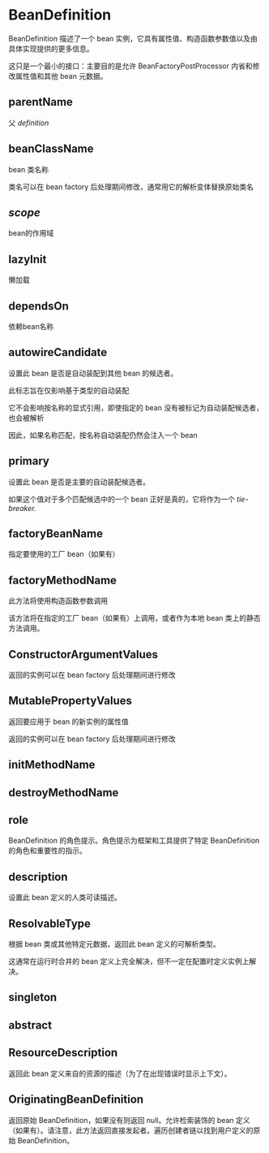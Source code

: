 # BeanDefinition

BeanDefinition 描述了一个 bean 实例，它具有属性值、构造函数参数值以及由具体实现提供的更多信息。

这只是一个最小的接口：主要目的是允许 BeanFactoryPostProcessor 内省和修改属性值和其他 bean 元数据。



## parentName

父 *definition* 



## beanClassName

 bean 类名称

类名可以在 bean factory 后处理期间修改，通常用它的解析变体替换原始类名



## *scope*

bean的作用域



## lazyInit

懒加载



## dependsOn

依赖bean名称

## autowireCandidate

设置此 bean 是否是自动装配到其他 bean 的候选者。

此标志旨在仅影响基于类型的自动装配

它不会影响按名称的显式引用，即使指定的 bean 没有被标记为自动装配候选者，也会被解析

因此，如果名称匹配，按名称自动装配仍然会注入一个 bean



## primary

设置此 bean 是否是主要的自动装配候选者。

如果这个值对于多个匹配候选中的一个 bean 正好是真的，它将作为一个 *tie-breaker.*



## factoryBeanName

指定要使用的工厂 bean（如果有）



## factoryMethodName

此方法将使用构造函数参数调用

该方法将在指定的工厂 bean（如果有）上调用，或者作为本地 bean 类上的静态方法调用。



## ConstructorArgumentValues

返回的实例可以在 bean factory 后处理期间进行修改



## MutablePropertyValues

返回要应用于 bean 的新实例的属性值

返回的实例可以在 bean factory 后处理期间进行修改

## initMethodName

## destroyMethodName

## role

BeanDefinition 的角色提示。角色提示为框架和工具提供了特定 BeanDefinition 的角色和重要性的指示。

## description

设置此 bean 定义的人类可读描述。

## ResolvableType

根据 bean 类或其他特定元数据，返回此 bean 定义的可解析类型。

这通常在运行时合并的 bean 定义上完全解决，但不一定在配置时定义实例上解决。

## singleton

## abstract

## ResourceDescription

返回此 bean 定义来自的资源的描述（为了在出现错误时显示上下文）。

## OriginatingBeanDefinition

返回原始 BeanDefinition，如果没有则返回 null。允许检索装饰的 bean 定义（如果有）。请注意，此方法返回直接发起者。遍历创建者链以找到用户定义的原始 BeanDefinition。



